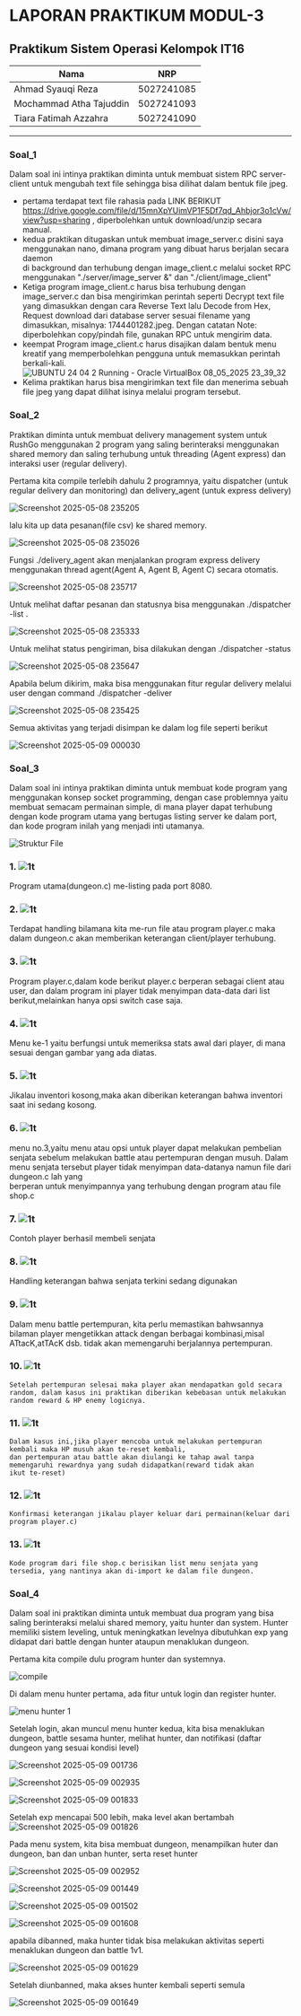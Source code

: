 # LAPORAN PRAKTIKUM MODUL-3 #
## Praktikum Sistem Operasi Kelompok IT16 ##

| Nama | NRP       |
|-------|-----------|
| Ahmad Syauqi Reza | 5027241085   |
| Mochammad Atha Tajuddin   | 5027241093  |
| Tiara Fatimah Azzahra   | 5027241090  |
---


### Soal_1 ### 
Dalam soal ini intinya praktikan diminta untuk membuat sistem RPC server-client untuk mengubah text file sehingga bisa dilihat dalam bentuk file jpeg. 
- pertama terdapat text file rahasia pada LINK BERIKUT https://drive.google.com/file/d/15mnXpYUimVP1F5Df7qd_Ahbjor3o1cVw/view?usp=sharing , diperbolehkan untuk download/unzip secara manual.
- kedua praktikan ditugaskan untuk membuat image_server.c disini saya menggunakan nano, dimana program yang dibuat harus berjalan secara daemon  
  di background dan terhubung dengan image_client.c melalui socket RPC menggunakan "./server/image_server &" dan "./client/image_client"
- Ketiga program image_client.c harus bisa terhubung dengan image_server.c dan bisa mengirimkan perintah seperti Decrypt text file yang dimasukkan dengan cara Reverse Text lalu Decode from Hex, Request download 
  dari database server sesuai filename yang dimasukkan, misalnya: 1744401282.jpeg. Dengan catatan Note: diperbolehkan copy/pindah file, gunakan RPC untuk mengirim data.
- keempat Program image_client.c harus disajikan dalam bentuk menu kreatif yang memperbolehkan pengguna untuk memasukkan perintah berkali-kali.
![UBUNTU 24 04 2  Running  - Oracle VirtualBox 08_05_2025 23_39_32](https://github.com/user-attachments/assets/d3b643f4-3adc-4eed-9045-de8fc2571290)
- Kelima praktikan harus bisa mengirimkan text file dan menerima sebuah file jpeg yang dapat dilihat isinya melalui program tersebut.

### Soal_2 ###
Praktikan diminta untuk membuat delivery management system untuk RushGo menggunakan 2 program yang saling berinteraksi menggunakan shared memory dan saling terhubung untuk threading (Agent express) dan interaksi user (regular delivery).

Pertama kita compile terlebih dahulu 2 programnya, yaitu dispatcher (untuk regular delivery dan monitoring) dan delivery_agent (untuk express delivery)

![Screenshot 2025-05-08 235205](https://github.com/user-attachments/assets/849eed6a-34ce-4f01-9a9e-fca030bb6a5a)

lalu kita up data pesanan(file csv) ke shared memory.

![Screenshot 2025-05-08 235026](https://github.com/user-attachments/assets/df4b93b6-b8ef-451d-aaf1-f03fe959ccb7)

Fungsi ./delivery_agent akan menjalankan program express delivery menggunakan thread agent(Agent A, Agent B, Agent C) secara otomatis.

![Screenshot 2025-05-08 235717](https://github.com/user-attachments/assets/d5f9f077-ed43-45fb-be80-98eee1e645b4)

Untuk melihat daftar pesanan dan statusnya bisa menggunakan ./dispatcher -list   .

![Screenshot 2025-05-08 235333](https://github.com/user-attachments/assets/c2a2c117-d586-4f55-b3cb-63e647ed4c8b)

Untuk melihat status pengiriman, bisa dilakukan dengan ./dispatcher -status <nama> 

![Screenshot 2025-05-08 235647](https://github.com/user-attachments/assets/9948d417-24d5-4c14-b2b5-e5cc3b3c6677)

Apabila belum dikirim, maka bisa menggunakan fitur regular delivery melalui user dengan command ./dispatcher -deliver <nama>

![Screenshot 2025-05-08 235425](https://github.com/user-attachments/assets/a2021da0-23e3-46b7-bf44-7867ccd70575)

Semua aktivitas yang terjadi disimpan ke dalam log file seperti berikut

![Screenshot 2025-05-09 000030](https://github.com/user-attachments/assets/f050c2bd-51f9-446c-ab1b-7de79b507df4)

### Soal_3 ###
Dalam soal ini intinya praktikan diminta untuk membuat kode program yang menggunakan konsep socket programming, dengan case problemnya yaitu membuat semacam permainan simple, di mana player dapat terhubung dengan kode program utama yang bertugas listing server ke dalam port, dan kode program inilah yang menjadi inti utamanya.

![Struktur File](https://github.com/rzkcp/Sisop-3-2025-IT16/blob/f2917028734616e78cb559908578e617d08f8169/assets/ss_1_3.png)

### 1. ![1t](https://github.com/rzkcp/Sisop-3-2025-IT16/blob/f2917028734616e78cb559908578e617d08f8169/assets/ss_2_3.png)
   Program utama(dungeon.c) me-listing pada port 8080.
### 2. ![1t](https://github.com/rzkcp/Sisop-3-2025-IT16/blob/f2917028734616e78cb559908578e617d08f8169/assets/ss_3_3.png)
   Terdapat handling bilamana kita me-run file atau program player.c maka dalam dungeon.c akan memberikan keterangan client/player terhubung.
### 3. ![1t](https://github.com/rzkcp/Sisop-3-2025-IT16/blob/f2917028734616e78cb559908578e617d08f8169/assets/ss_4_3.png)
  Program player.c,dalam kode berikut player.c berperan sebagai client atau user, dan dalam program ini
  player tidak menyimpan data-data dari list berikut,melainkan hanya opsi switch case saja.
### 4. ![1t](https://github.com/rzkcp/Sisop-3-2025-IT16/blob/f2917028734616e78cb559908578e617d08f8169/assets/ss_5_3.png)
  Menu ke-1 yaitu berfungsi untuk memeriksa stats awal dari player, di mana sesuai dengan gambar yang ada diatas.
### 5. ![1t](https://github.com/rzkcp/Sisop-3-2025-IT16/blob/f2917028734616e78cb559908578e617d08f8169/assets/ss_6_3.png)
   Jikalau inventori kosong,maka akan diberikan keterangan bahwa inventori saat ini sedang kosong.
### 6. ![1t](https://github.com/rzkcp/Sisop-3-2025-IT16/blob/f2917028734616e78cb559908578e617d08f8169/assets/ss_7_3.png)
   menu no.3,yaitu menu atau opsi untuk player dapat melakukan pembelian senjata sebelum melakukan battle atau pertempuran dengan musuh.
   Dalam menu senjata tersebut player tidak menyimpan data-datanya namun file dari dungeon.c lah yang   
   berperan untuk menyimpannya yang terhubung dengan program atau file shop.c
### 7. ![1t](https://github.com/rzkcp/Sisop-3-2025-IT16/blob/f2917028734616e78cb559908578e617d08f8169/assets/ss_8_3.png)
   Contoh player berhasil membeli senjata
### 8. ![1t](https://github.com/rzkcp/Sisop-3-2025-IT16/blob/f2917028734616e78cb559908578e617d08f8169/assets/ss_9_3.png)
   Handling keterangan bahwa senjata terkini sedang digunakan
### 9. ![1t](https://github.com/rzkcp/Sisop-3-2025-IT16/blob/f2917028734616e78cb559908578e617d08f8169/assets/ss_10_3.png)
   Dalam menu battle pertempuran, kita perlu memastikan bahwsannya bilaman player mengetikkan attack dengan berbagai kombinasi,misal ATtacK,atTAcK dsb.
   tidak akan memengaruhi berjalannya pertempuran.
### 10. ![1t](https://github.com/rzkcp/Sisop-3-2025-IT16/blob/f2917028734616e78cb559908578e617d08f8169/assets/ss_11_3.png)
    Setelah pertempuran selesai maka player akan mendapatkan gold secara random, dalam kasus ini praktikan diberikan kebebasan untuk melakukan random reward & HP enemy logicnya.
### 11. ![1t](https://github.com/rzkcp/Sisop-3-2025-IT16/blob/f2917028734616e78cb559908578e617d08f8169/assets/ss_12_3.png)
    Dalam kasus ini,jika player mencoba untuk melakukan pertempuran kembali maka HP musuh akan te-reset kembali,
    dan pertempuran atau battle akan diulangi ke tahap awal tanpa memengaruhi rewardnya yang sudah didapatkan(reward tidak akan 
    ikut te-reset)
### 12. ![1t](https://github.com/rzkcp/Sisop-3-2025-IT16/blob/f2917028734616e78cb559908578e617d08f8169/assets/ss_13_3.png)
    Konfirmasi keterangan jikalau player keluar dari permainan(keluar dari program player.c)
### 13. ![1t](https://github.com/rzkcp/Sisop-3-2025-IT16/blob/f2917028734616e78cb559908578e617d08f8169/assets/ss_14_3.png)
    Kode program dari file shop.c berisikan list menu senjata yang tersedia, yang nantinya akan di-import ke dalam file dungeon.


### Soal_4 ###

Dalam soal ini praktikan diminta untuk membuat dua program yang bisa saling berinteraksi melalui shared memory, yaitu hunter dan system. Hunter memiliki sistem leveling, untuk meningkatkan levelnya dibutuhkan exp yang didapat dari battle dengan hunter ataupun menaklukan dungeon.


Pertama kita compile dulu program hunter dan systemnya.

![compile](https://github.com/user-attachments/assets/f42e6c93-96e3-4c6f-a50e-d32bd365295e)

Di dalam menu hunter pertama, ada fitur untuk login dan register hunter.

![menu hunter 1](https://github.com/user-attachments/assets/90e30e56-d980-4a08-949d-081ee5f58230)

Setelah login, akan muncul menu hunter kedua, kita bisa menaklukan dungeon, battle sesama hunter, melihat hunter, dan notifikasi (daftar dungeon yang sesuai kondisi level)

![Screenshot 2025-05-09 001736](https://github.com/user-attachments/assets/9b1d9533-51bf-446b-9b41-250e8d962bb6)

![Screenshot 2025-05-09 002935](https://github.com/user-attachments/assets/aa57744c-5fa8-4069-9eb3-d1dbc9e9af8f)

![Screenshot 2025-05-09 001833](https://github.com/user-attachments/assets/e4d25b26-8a9d-4e4b-b920-87912faa746d)

Setelah exp mencapai 500 lebih, maka level akan bertambah
![Screenshot 2025-05-09 001826](https://github.com/user-attachments/assets/9864dc9e-f19b-47b6-bb3a-4a123e7170c9)

Pada menu system, kita bisa membuat dungeon, menampilkan huter dan dungeon, ban dan unban hunter, serta reset hunter

![Screenshot 2025-05-09 002952](https://github.com/user-attachments/assets/c62b2dd0-8d74-4f24-8160-d305a40e7dd0)

![Screenshot 2025-05-09 001449](https://github.com/user-attachments/assets/24035498-b39d-4d3b-a61c-6013f1386b52)

![Screenshot 2025-05-09 001502](https://github.com/user-attachments/assets/87b39b94-5cf8-4ba7-9d52-33ce276b8e61)

![Screenshot 2025-05-09 001608](https://github.com/user-attachments/assets/047e7236-5d5c-4e0d-b06c-769e31870ef8)

apabila dibanned, maka hunter tidak bisa melakukan aktivitas seperti menaklukan dungeon dan battle 1v1.

![Screenshot 2025-05-09 001629](https://github.com/user-attachments/assets/a784115a-83b4-4c14-af70-f539eb47bf13)

Setelah diunbanned, maka akses hunter kembali seperti semula

![Screenshot 2025-05-09 001649](https://github.com/user-attachments/assets/796efc54-b4da-4162-a29f-5c30325d72dc)





